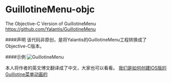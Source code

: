 # GuillotineMenu-objc
The Objective-C Version of GuillotineMenu  https://github.com/Yalantis/GuillotineMenu

####声明
该代码非原创，是将Yalantis的GuillotineMenu工程转换成了Objective-C版本。

####示例
![GuillotineMenu](https://yalantis.com/media/content/ckeditor/2015/04/14/activitytopmenu_vKfwzSX.gif)

本人将作者的英文博文翻译成了中文，大家也可以看看。 [我们是如何创建IOS版的Guillotine菜单动画的](http://hechen.info/2015/09/01/How-We-Created-Guillotine-Menu-Animation-for-iOS/)

